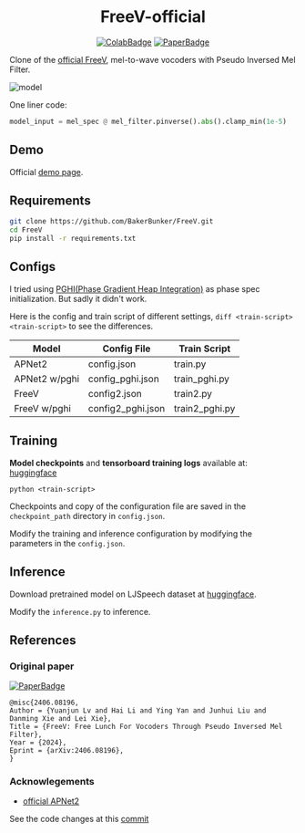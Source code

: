 <div align="center">

# FreeV-official <!-- omit in toc -->
[![ColabBadge]][notebook]
[![PaperBadge]][paper]  

</div>

Clone of the [official FreeV][officialRepository], mel-to-wave vocoders with Pseudo Inversed Mel Filter.

![model](./figure/overall.png)

One liner code:
```python
model_input = mel_spec @ mel_filter.pinverse().abs().clamp_min(1e-5)
```

## Demo
Official [demo page]. 


## Requirements
```bash
git clone https://github.com/BakerBunker/FreeV.git
cd FreeV
pip install -r requirements.txt
```

## Configs

I tried using [PGHI(Phase Gradient Heap Integration)](https://ieeexplore.ieee.org/stamp/stamp.jsp?arnumber=7890450) as phase spec initialization. But sadly it didn't work.

Here is the config and train script of different settings, `diff <train-script> <train-script>` to see the differences.

| Model | Config File | Train Script | 
| --- | ---| ---|
|APNet2|config.json|train.py|
|APNet2 w/pghi|config_pghi.json|train_pghi.py|
|FreeV | config2.json|train2.py|
|FreeV w/pghi| config2_pghi.json|train2_pghi.py|

## Training
**Model checkpoints** and **tensorboard training logs** available at: [huggingface](https://huggingface.co/Bakerbunker/FreeV_Model_Logs)

```
python <train-script>
```
Checkpoints and copy of the configuration file are saved in the `checkpoint_path` directory in `config.json`.

Modify the training and inference configuration by modifying the parameters in the `config.json`.

## Inference
Download pretrained model on LJSpeech dataset at [huggingface](https://huggingface.co/Bakerbunker/FreeV_Model_Logs).

Modify the `inference.py` to inference.

## References
### Original paper <!-- omit in toc -->
[![PaperBadge]][paper]  
<!-- Generated with the tool -> https://arxiv2bibtex.org/?q=2406.08196&format=bibtex -->
```
@misc{2406.08196,
Author = {Yuanjun Lv and Hai Li and Ying Yan and Junhui Liu and Danming Xie and Lei Xie},
Title = {FreeV: Free Lunch For Vocoders Through Pseudo Inversed Mel Filter},
Year = {2024},
Eprint = {arXiv:2406.08196},
}
```

### Acknowlegements
- [official APNet2](https://github.com/redmist328/APNet2)

See the code changes at this [commit](https://github.com/BakerBunker/FreeV/commit/95e1e5cb3fe2b0360a30f39167e3e3ffd8097980)


[ColabBadge]:https://colab.research.google.com/assets/colab-badge.svg

[paper]:https://arxiv.org/abs/2406.08196
[PaperBadge]:https://img.shields.io/badge/paper-arxiv.2406.08196-B31B1B.svg
[notebook]:https://colab.research.google.com/github/tarepan/FreeV-official/blob/main/freev.ipynb
[demo page]:https://bakerbunker.github.io/FreeV/
[officialRepository]:https://github.com/BakerBunker/FreeV